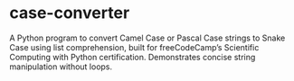 # case-converter
A Python program to convert Camel Case or Pascal Case strings to Snake Case using list comprehension, built for freeCodeCamp’s Scientific Computing with Python certification. Demonstrates concise string manipulation without loops.
